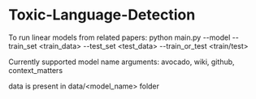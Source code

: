 # Toxic-Language-Detection

To run linear models from related papers:
python main.py --model <name> --train_set <train_data> --test_set <test_data> --train_or_test <train/test> 

Currently supported model name arguments:
avocado, wiki, github, context_matters

data is present in data/<model_name> folder

